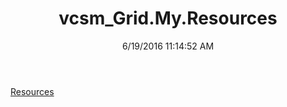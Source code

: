 ﻿---
title: vcsm_Grid.My.Resources
date: 6/19/2016 11:14:52 AM
---

[Resources](T-vcsm_Grid.My.Resources.Resources.html)
